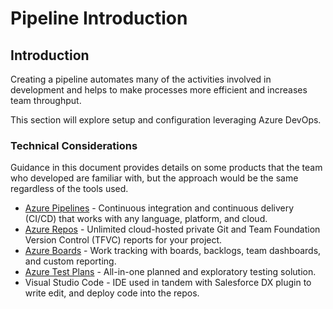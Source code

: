 # Pipeline Introduction

## Introduction

Creating a pipeline automates many of the activities involved in development and helps to make processes more efficient and increases team throughput.

This section will explore setup and configuration leveraging Azure DevOps.

### Technical Considerations

Guidance in this document provides details on some products that the team who developed are familiar with, but the approach would be the same regardless of the tools used.

* [Azure Pipelines](https://docs.microsoft.com/en-us/azure/devops/pipelines/?view=azure-devops) - Continuous integration and continuous delivery \(CI/CD\) that works with any language, platform, and cloud.
* [Azure Repos](https://docs.microsoft.com/en-us/azure/devops/repos/index?view=azure-devops) - Unlimited cloud-hosted private Git and Team Foundation Version Control \(TFVC\) reports for your project.
* [Azure Boards](https://docs.microsoft.com/en-us/azure/devops/boards/index?view=azure-devops) - Work tracking with boards, backlogs, team dashboards, and custom reporting.
* [Azure Test Plans](https://docs.microsoft.com/en-us/azure/devops/test/index-tp?view=azure-devops) - All-in-one planned and exploratory testing solution.
* Visual Studio Code - IDE used in tandem with Salesforce DX plugin to write edit, and deploy code into the repos.

